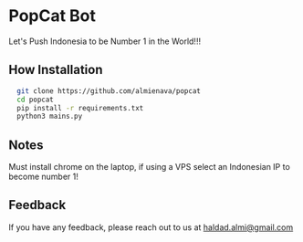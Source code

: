 
# PopCat Bot

Let's Push Indonesia to be Number 1 in the World!!!

## How Installation

```bash
  git clone https://github.com/almienava/popcat
  cd popcat
  pip install -r requirements.txt
  python3 mains.py
```


## Notes

Must install chrome on the laptop, if using a VPS select an Indonesian IP to become number 1!


## Feedback

If you have any feedback, please reach out to us at haldad.almi@gmail.com
